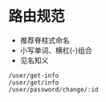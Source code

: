 # 路由规范
* 推荐脊柱式命名
* 小写单词、横杠(-)组合
* 见名知义

```golang
/user/get-info
/user/get/info
/user/password/change/:id
```